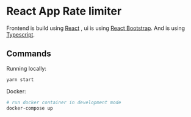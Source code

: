 # React App Rate limiter

Frontend is build using [React](https://reactjs.org/) , ui is using [React Bootstrap](https://react-bootstrap.github.io/). And is using [Typescript](https://www.typescriptlang.org/).

## Commands

Running locally:

```bash
yarn start
```
Docker:

```bash
# run docker container in development mode
docker-compose up
```